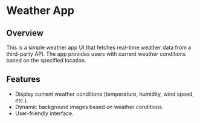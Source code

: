 

# Weather App

## Overview

This is a simple weather app UI that fetches real-time weather data from a third-party API. The app provides users with current weather conditions based on the specified location.

## Features

- Display current weather conditions (temperature, humidity, wind speed, etc.).
- Dynamic background images based on weather conditions.
- User-friendly interface.
